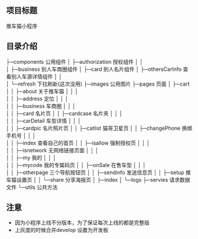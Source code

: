 ## 项目标题
推车猫小程序

## 目录介绍
├─components        公用组件
│  ├─authorization  授权组件
│  │  
│  ├─business       别人车商圈组件
│  ├─card           别人名片组件
│  ├─othersCarInfo  查看别人车源详情组件
│  │  
│  └─refresh        下拉刷新(这次没用)
├─images            公用图片
├─pages             页面
│  ├─cart           
│  │  ├─about       关于推车猫
│  │  │  
│  │  ├─address     定位
│  │  │  
│  │  ├─business    车商圈
│  │  │  
│  │  ├─card        名片页
│  │  ├─cardcase    名片夹
│  │  │  
│  │  ├─carDetail   车型详情
│  │  │  
│  │  ├─cardpic     名片照片页
│  │  ├─catlist     猫哥卫星页
│  │  ├─changePhone 换绑手机号
│  │  │  
│  │  ├─index       查看自己的首页
│  │  ├─isallow     强制授权页
│  │  │  
│  │  ├─isnetwork   无网络链接页面
│  │  │  
│  │  ├─my          我的
│  │  │  
│  │  ├─mycode      我的专属码页
│  │  ├─onSale      在售车型
│  │  │  
│  │  ├─otherpage   三个导航按钮页
│  │  ├─sendinfo    发送信息页
│  │  ├─setup       推车猫设置页
│  │  └─share       分享海报页
│  ├─index
│  └─logs
├─servies           请求数据文件
└─utils             公共方法


## 注意
- 因为小程序上线不分版本，为了保证每次上线的都是完整版
- 上灰度的时候合并develop 设置为开发板

